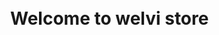 <html>
<!--210525 upload(clear) download(clear)-->
<head>  
         <base href="/">
         <!--h1><p style="text-align:center;">Welcome to welvi store</p></h1-->
         <h1 id="list">Welcome to welvi store</h1>
         <meta charset="utf-8">
         <!--div id="list">theme list</div><br><br-->
         <meta http-equiv="Permissions-Policy" content="interest-cohort=()"/>
         <link rel="shortcut icon" href="#">
         <title>welvi store</title> 
         <style media="screen">
                  body{                     
                  display: flex;
                  min-height: 100vh;
                  width: 100%; 
                  pading: 0;
                  margin: 0;
                  algin-items: center;
                  justify-content: center;
                  flex-direction: column;
                  }
                           
                  #uploader {
                  -webkit-appearance: none;
                  appearance: none;
                  width: 50%;
                  margin-bottom: 10px;
                  }
         </style>
</head>
<body>
<progress value="0" max="100" id="uploader">0%</progress>
<input type="file" value="upload" id="fileButton" />
         
<script src="https://www.gstatic.com/firebasejs/8.5.0/firebase-app.js"></script>
<script src="https://www.gstatic.com/firebasejs/8.5.0/firebase-analytics.js"></script>
<script src="https://www.gstatic.com/firebasejs/8.5.0/firebase-storage.js"></script>             
                  
<!--Authentication-->         
<script src="https://www.gstatic.com/firebasejs/8.5.0/firebase-auth.js"></script>
<script src="https://www.gstatic.com/firebasejs/8.5.0/firebase-firestore.js"></script>
         
<!--Realtime Database-->         
<!--script src="https://www.gstatic.com/firebasejs/live/3.1/firebase.js"></script-->
<!--pre id="users"></pre-->
<!--Realtime Database-->
<!--script src="https://www.gstatic.com/firebasejs/6.3.2/firebase-database.js"></script-->
         
         
<script>
         <!--initialize firebase-->
         var config = {
         apiKey: "AIzaSyBFpJ_jHiLPpl4HZckHefuj4_XJxSQTvlg",
         authDomain: "opensw-opener.firebaseapp.com",
         databaseURL: "https://opensw-opener-default-rtdb.firebaseio.com",
         projectId: "opensw-opener",
         storageBucket: "opensw-opener.appspot.com",
         messagingSenderId: "1073815196228",
         appId: "1:1073815196228:web:429c5a2c3af05df4922211",
         measurementId: "G-GCDBT9FVRL"
         };
         firebase.initializeApp(config);
         firebase.analytics; 
         
          <!-- download file-->
         var storage = firebase.storage();
         var storageRef = storage.ref();
         var listRef = storageRef.child('welvi/library');
         
         <!-- Find all the items.-->
         var i=-1;
         var list = document.getElementById('list');
         list.insertAdjacentHTML('afterend', '<section id="downloads">');
         //<section id="downloads">
         listRef.listAll().then(function(res) {
                  res.items.forEach(function(itemRef) { 
                           console.log(itemRef);
                           itemRef.getDownloadURL().then(function(url) {
                                    console.log('File available at', url);
                                    i++;
                                    var index = String(i);
                                    
                                    list.insertAdjacentHTML('afterend', '<a href="' + url + '" id="listNum' + index + '" class="btn">' + itemRef.name + '</a><br><br>');
                                    //list.insertAdjacentHTML('afterend', '<a class="button" href="' + url + '" id="listNum' + index + '">' + itemRef.name + '</a><br><br>');
                                    //<a class="buttons" href="https://github.com/pages-themes/dinky/zipball/master">Download ZIP</a>
                                    //<button type="button" onclick="location.href='joinUs.jsp' ">회원가입</button>s
                                    //<a href="https://github.com/pages-themes/hacker/zipball/master" class="btn">Download as .zip</a>
         
                                    const xhr = new XMLHttpRequest();
                                    xhr.responseType = 'blob';
                                    xhr.onload = function(event) { var blob = xhr.response; };
                                    xhr.open('GET', url);
                                    xhr.send();
                                    //i++;
                                    });
                  }).catch(function(error) { 
                           // A full list of error codes is available at
                           // https://firebase.google.com/docs/storage/web/handle-errors
                           switch (error.code) {
                                    case 'storage/object-not-found':
                                    // File doesn't exist
                                    break;
                                    case 'storage/unauthorized':
                                    // User doesn't have permission to access the object
                                    break;
                                    case 'storage/canceled':
                                    // User canceled the upload
                                    break;
                                    case 'storage/unknown':
                                    // Unknown error occurred, inspect the server response
                                    break;
                           }
                  });
         }).catch(function(error) {  });
         
         <!-- get elements-->
         var uploader = document.getElementById('uploader');
         var fileButton = document.getElementById('fileButton');
         
         <!-- listen for file selection-->
         fileButton.addEventListener('change', function(e) {
                  <!--get file-->
                  var file = e.target.files[0];
         
                  <!--create a storage ref-->
                  var storageRef = firebase.storage().ref('welvi/withhold/' + file.name);
         
                  <!--upload file-->
                  var task = storageRef.put(file);
         
                  <!--update progress bar-->
                  task.on('state_changed',
                  
                           function progress(snapshot) {
                           var percentage = (snapshot.bytesTransferred / snapshot.totalBytes) * 100;
                           uploader.value = percentage;
                           },
                  
                           function error(err) {
                  
                           },
                  
                           function complete() {
                  
                           }
                  
                  );
         });
                    
         /*
         var database = firebase.database();
         <!--realtime database Get elements-->
         const uid = K0vWmATzYXfdLc1ZSfzncKVoSRB3; // 임시값
         const themeList = document.getElementById('users/'+uid+'/themeList');
         for(var j=0; j<max; j++){
                  var indexj = String(j);
                  <!--realtime database Create references-->
                  const dbRefTheme = firebase.database().ref().child('listNum'+indexj); // j 선언해야함
                  <!--realtime daatabase Sync users channes : 'value' event, callbach function -->
                  dbRefTheme.on('value', snap => {   
                           console.log(snap.val());
                           themeList.innerText = JSON.stringify(snap.val(), null, 3);
                  });
         }
         
         list.insertAdjacentHTML('afterend', '</section>');
         //</section>
         
         */
         /*
         <!--Firestore Database-->
         var userEmail = "test1@test.com"// 임시값
         var firestore = firebase.firestore();
         const docRef = firestore.collection("user").doc(userEmail);
         for(var j=0; j<i; j++) {
                  var listNumber = "listNum"+String(j);
                  const downloadButton = document.getElementById(listNumber);
                  downloadButton.addEventListener("click", function(){
                           const listToDB = downloadButton.innerText;
                           console.log("I am going to save "+listToDB+" to Firesotre");
                           docRef.set({
                                   downloadList : listToDB 
                           }, { merge: true }).then(() => {
                           console.log(listToDB+" successfully written!");
                           })
                           .catch((error) => {
                           console.error("Error writing document: ", error);
                           });
                  })
         }
         */
</script>
</body>
        
</html>
